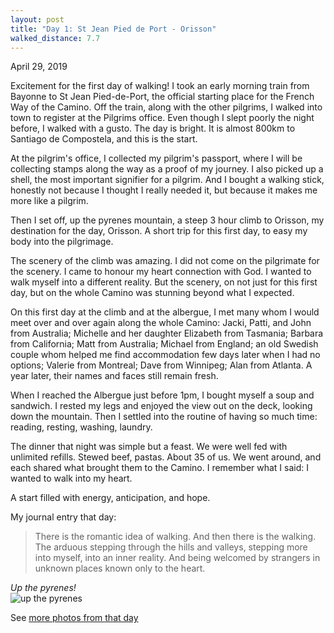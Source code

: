 ```yaml
---
layout: post
title: "Day 1: St Jean Pied de Port - Orisson"
walked_distance: 7.7
---
```

April 29, 2019

Excitement for the first day of walking! I took an early morning train from Bayonne to St Jean Pied-de-Port, the official starting place for the French Way of the Camino. Off the train, along with the other pilgrims, I walked into town to register at the  Pilgrims office. Even though I slept poorly the night before, I walked with a gusto. The day is bright. It is almost 800km to Santiago de Compostela, and this is the start.

At the pilgrim's office, I collected my pilgrim's passport, where I will be collecting stamps along the way as a proof of my journey. I also picked up a shell, the most important signifier for a pilgrim. And I bought a walking stick, honestly not because I thought I really needed it, but because it makes me more like a pilgrim.

Then I set off, up the pyrenes mountain, a steep 3 hour climb to Orisson, my destination for the day, Orisson. A short trip for this first day, to easy my body into the pilgrimage.

The scenery of the climb was amazing. I did not come on the pilgrimate for the scenery. I came to honour my heart connection with God. I wanted to walk myself into a different reality. But the scenery, on not just for this first day, but on the whole Camino was stunning beyond what I expected. 

On this first day at the climb and at the albergue, I met many whom I would meet over and over again along the whole Camino: Jacki, Patti, and John from Australia; Michelle and her daughter Elizabeth from Tasmania; Barbara from California; Matt from Australia; Michael from England; an old Swedish couple whom helped me find accommodation few days later when I had no options; Valerie from Montreal; Dave from Winnipeg; Alan from Atlanta. A year later, their names and faces still remain fresh.  

When I reached the Albergue just before 1pm, I bought myself a soup and sandwich. I rested my legs and enjoyed the view out on the deck, looking down the mountain. Then I settled into the routine of having so much time: reading, resting, washing, laundry. 

The dinner that night was simple but a feast. We were well fed with unlimited refills. Stewed beef, pastas. About 35 of us. We went around, and each shared what brought them to the Camino. I remember what I said: I wanted to walk into my heart.

A start filled with energy, anticipation, and hope. 

My journal entry that day:
> There is the romantic idea of walking. And then there is the walking. The arduous stepping through the hills and valleys, stepping more into myself, into an inner reality. And being welcomed by strangers in unknown places known only to the heart.

*Up the pyrenes!*  
![up the pyrenes](https://lh3.googleusercontent.com/w1BiC5cj3t3FPCEebta2d6u6V3u3QG206RHx6dkW-pk7Zj0ZPPUxHdOHlQ2Z02mAgqO71njwk3a4nZyVyk20mLfwWnLreIboZiw7Hrj5N8VQjRgrExz0bheoWGw4VhCW2gxR65e-Q0_ah3fA76v4eSjDGm87VwiwQ9q84ZOO4p5o0Sm96pcb80qmXOAgCyHWvQorDjle_g0LJS_pdMZ1ZTMFjfCv-RA54DXZCqRAn7zzjXfGWfPVpGGuHVWEs1fRANzX3ID0XbHdxE3nUei0sbtcLU6wXmhxxc_Sl0C_DKmzS9qUWm7GMbf7eHZGLABjqhmYkq3Fk-4Oz_h3cO2IhGEJt0o0Ot1o1Vm8RE1F5z8CvBNJfsHvE7cJu_IaI9XD1Cf9bCrCWRS3ZkzB17xCMCXGLFEkwKP0ysCsuG4ZMicBkgSbdSYDBD0GbNaxBeWvhFrxy3_KnPc2V2WzKFrcqXWnzAqr_Dcawl4d1RC5lEp0BC3lghi2skuQQrmXOXFxSg4pzDaavjS4K1sobEp4SwPwqLZdVrG0FHSmnJIVP2_jHTlnxZiHNyhBzJ6yIkfkW5Csu30Z82SfZPfoua7OfJ-rSfGqeS-xFbjeXtkWpSGsItdVhvf8Tweeu6QJq9wJFQqCYwfzJAh4mK3ZJlVgCA7f9gEf4DvthTVy05FdzPOFqivGXvP0ivi5CtdaZ919Bu7cyuX8H5sEtYt9pbSFkjyF6GZOg-RJkMxDWiFCvi_o8ErSmf3SbiE=w1840-h1036-no)

See [more photos from that day](https://photos.google.com/share/AF1QipPyljXIRlugf-qKysv5MlNCjA8VTc4RYfn-Go4fqSlsEi8jdIPBxkzOaRJ5ZzkvoQ?key=elNFZkgtRVVtVnlGUTNLaXJQdlZON1lrYTd1ZldR)